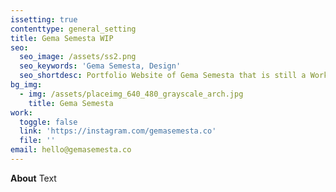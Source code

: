 ```yaml
---
issetting: true
contenttype: general_setting
title: Gema Semesta WIP
seo:
  seo_image: /assets/ss2.png
  seo_keywords: 'Gema Semesta, Design'
  seo_shortdesc: Portfolio Website of Gema Semesta that is still a Work in Progress...
bg_img:
  - img: /assets/placeimg_640_480_grayscale_arch.jpg
    title: Gema Semesta
work:
  toggle: false
  link: 'https://instagram.com/gemasemesta.co'
  file: ''
email: hello@gemasemesta.co
---
```

**About** Text
